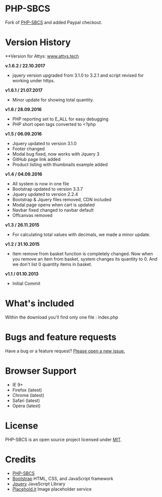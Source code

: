 PHP-SBCS
========

Fork of <a href="https://codeclimate.com/github/ganbarli/PHP-SBCS">PHP-SBCS</a> and added Paypal checkout.

Version History
========

**Version for Attys: www.attys.tech


**v.1.6.2 / 22.10.2017**

- jquery version upgraded from 3.1.0 to 3.2.1 and script revised for working under https.

**v1.6.1 / 21.07.2017**

- Minor update for showing total quantity.

**v1.6 / 28.09.2016**

- PHP reporting set to E_ALL for easy debugging
- PHP short open tags converted to <?php

**v1.5 / 06.09.2016**

- Jquery updated to version 3.1.0
- Footer changed
- Modal bug fixed, now works with Jquery 3
- GitHub page link added
- Product listing with thumbnails example added

**v1.4 / 04.09.2016**

- All system is now in one file
- Bootstrap updated to version 3.3.7
- Jquery updated to version 2.2.4
- Bootstrap & Jquery files removed, CDN included
- Modal page opens when cart is updated
- Navbar fixed changed to navbar default
- Offcanvas removed

**v1.3 / 26.11.2015**

- For calculating total values with decimals, we made a minor update.

**v1.2 / 31.10.2015**

- Item remove from basket function is completely changed. Now when you remove an item from basket, system changes its quantity to 0. And we don't list 0 quantity items in basket.

**v1.1 / 01.10.2013**

- Initial Commit

What's included
========

Within the download you'll find only one file : index.php

Bugs and feature requests
========

Have a bug or a feature request? <a href="https://github.com/ganbarli/PHP-SBCS/issues/new">Please open a new issue.</a>

Browser Support
========

- IE 9+
- Firefox (latest)
- Chrome (latest)
- Safari (latest)
- Opera (latest)

License
========

PHP-SBCS is an open source project licensed under <a href="http://opensource.org/licenses/MIT" target="blank">MIT</a>.

Credits
========
- <a href="https://codeclimate.com/github/ganbarli/PHP-SBCS">PHP-SBCS</a>      
- <a href="https://github.com/twbs/bootstrap">Bootstrap</a> HTML, CSS, and JavaScript framework
- <a href="https://github.com/jquery/jquery">Jquery</a> JavaScript Library
- <a href="PLACEHOLD.IT">Placehold.it</a> Image placeholder service
